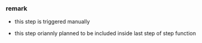 ### remark

- this step is triggered manually

- this step oriannly planned to be included inside last step of step function